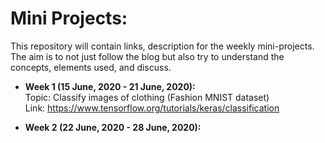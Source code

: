 # Mini Projects:
This repository will contain links, description for the weekly mini-projects.
The aim is to not just follow the blog but also try to understand the concepts, elements used, and discuss.

 - **Week 1 (15 June, 2020 - 21 June, 2020):**  
 Topic: Classify images of clothing (Fashion MNIST dataset)  
 Link: https://www.tensorflow.org/tutorials/keras/classification
 
 - **Week 2 (22 June, 2020 - 28 June, 2020):**
 
